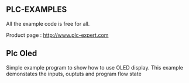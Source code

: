 ## PLC-EXAMPLES
All the example code is free for all.

Product page : http://www.plc-expert.com

## Plc Oled
Simple example program to show how to use OLED display. This example demonstates the inputs, ouptuts and program flow state


